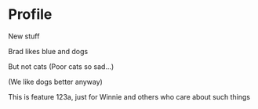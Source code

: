 # Profile

New stuff

Brad likes blue and dogs

But not cats
(Poor cats so sad...)

(We like dogs better anyway)


This is feature 123a, just for Winnie and others
who care about such things
